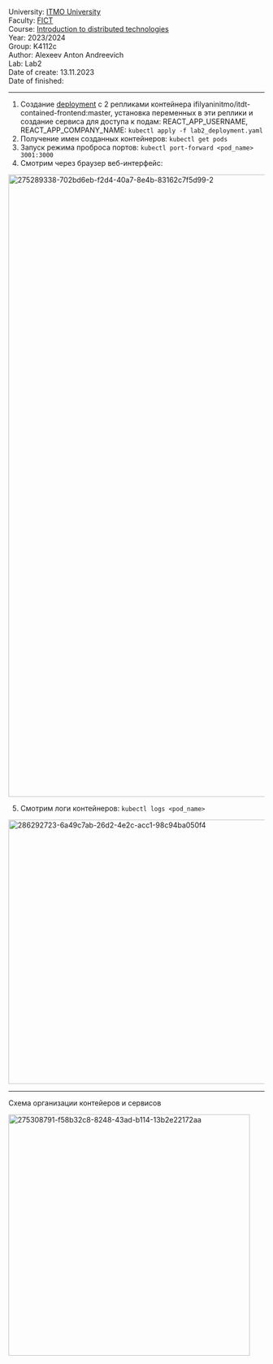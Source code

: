 University: [ITMO University](https://itmo.ru/ru/)\
Faculty: [FICT](https://fict.itmo.ru)\
Course: [Introduction to distributed technologies](https://github.com/itmo-ict-faculty/introduction-to-distributed-technologies)\
Year: 2023/2024\
Group: K4112c\
Author: Alexeev Anton Andreevich\
Lab: Lab2\
Date of create: 13.11.2023\
Date of finished: 

___

1) Создание [deployment](lab2_deployment.yaml) с 2 репликами контейнера ifilyaninitmo/itdt-contained-frontend:master, установка переменных в эти реплики и создание сервиса для доступа к подам: 
REACT_APP_USERNAME, REACT_APP_COMPANY_NAME: ``kubectl apply -f lab2_deployment.yaml``
2) Получение имен созданных контейнеров: ``kubectl get pods``
3) Запуск режима проброса портов: ``kubectl port-forward <pod_name> 3001:3000``
4) Смотрим через браузер веб-интерфейс:

<img width="1225" alt="275289338-702bd6eb-f2d4-40a7-8e4b-83162c7f5d99-2" src="https://github.com/creagent/2023_2024-introduction_to_distributed_technologies-K4112c-alexeev_a_a/assets/70636573/983cb40b-0d2b-4dbf-abcc-b27ade4f5588">


5) Смотрим логи контейнеров: ``kubectl logs <pod_name>``

<img width="520" alt="286292723-6a49c7ab-26d2-4e2c-acc1-98c94ba050f4" src="https://github.com/creagent/2023_2024-introduction_to_distributed_technologies-K4112c-alexeev_a_a/assets/70636573/b4e98c37-95d7-4690-8939-802ba94348b8">

___

Схема организации контейеров и сервисов

<img width="475" alt="275308791-f58b32c8-8248-43ad-b114-13b2e22172aa" src="https://github.com/creagent/2023_2024-introduction_to_distributed_technologies-K4112c-alexeev_a_a/assets/70636573/1b5dca21-a3e8-4c10-ae16-0a996d0a1f2c">

